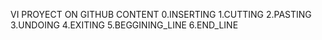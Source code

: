 VI PROYECT ON GITHUB 
CONTENT
0.INSERTING
1.CUTTING
2.PASTING
3.UNDOING
4.EXITING
5.BEGGINING_LINE
6.END_LINE
